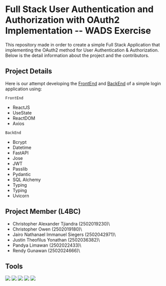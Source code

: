 # Full Stack User Authentication and Authorization with OAuth2 Implementation -- WADS Exercise

This repository made in order to create a simple Full Stack Application that implementing the OAuth2 method for User Authentication & Authorization. Below is the detail information about the project and the contributors.


## Project Details
Here is our attempt developing the [FrontEnd](https://github.com/JugBones/OAuth2Exercise-WADS/tree/main/FrontEnd) and 
[BackEnd](https://github.com/JugBones/OAuth2Exercise-WADS/tree/main/BackEnd) of a simple login application using:

`FrontEnd`
- ReactJS
- UseState
- ReactDOM
- Axios

`BackEnd`
- Bcrypt
- Datetime
- FastAPI
- Jose
- JWT
- Passlib
- Pydantic
- SQL Alchemy
- Typing
- Typing
- Uvicorn

## Project Member (L4BC)
- Christopher Alexander Tjiandra (2502019230)\
- Christopher Owen (2502019180)\
- Jairo Nathanael Immanuel Siegers (2502042971)\
- Justin Theofilus Yonathan (2502036382)\
- Pandya Limawan (2502022433)\
- Rendy Gunawan (2502024666)\

## Tools 
![](https://img.shields.io/badge/Tools-Git-informational?style=flat&logo=Git&color=F05032)
![](https://img.shields.io/badge/Tools-GitHub-informational?style=flat&logo=GitHub&color=181717)
![](https://img.shields.io/badge/Tools-Visual-Studio?style=flat&logo=VisualStudioCode&color=0044F9)
![](https://img.shields.io/badge/Code-Python-informational?style=flat&logo=Python&color=FBFF00)
![](https://img.shields.io/badge/Langugae-JS-informational?style=flat&logo=javascript&color=FBFF00)
